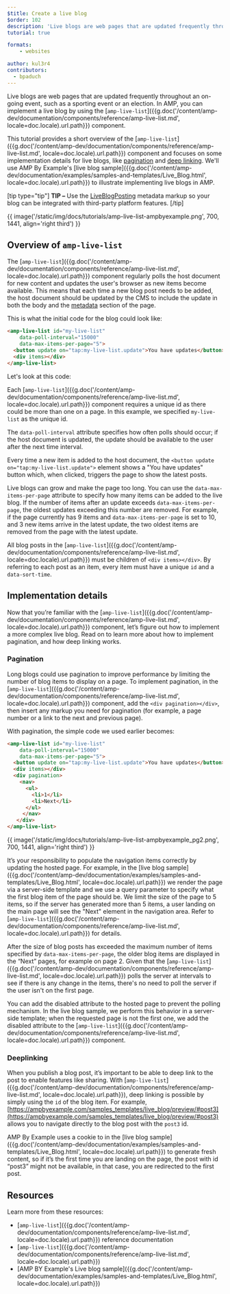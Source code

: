 ```yaml
---
$title: Create a live blog
$order: 102
description: 'Live blogs are web pages that are updated frequently throughout an on-going event, such as a sporting event or an election. In AMP, you can implement a live blog by using ...'
tutorial: true

formats:
    - websites

author: kul3r4
contributors:
  - bpaduch
---
```


Live blogs are web pages that are updated frequently throughout an on-going event, such as a sporting event or an election. In AMP, you can implement a live blog by using the [`amp-live-list`]({{g.doc('/content/amp-dev/documentation/components/reference/amp-live-list.md', locale=doc.locale).url.path}}) component.

This tutorial provides a short overview of the [`amp-live-list`]({{g.doc('/content/amp-dev/documentation/components/reference/amp-live-list.md', locale=doc.locale).url.path}}) component and focuses on some implementation details for live blogs, like [pagination](#pagination) and [deep linking](#deeplinking). We'll use AMP By Example's [live blog sample]({{g.doc('/content/amp-dev/documentation/examples/samples-and-templates/Live_Blog.html', locale=doc.locale).url.path}}) to illustrate implementing live blogs in AMP.

[tip type="tip"]
**TIP –** Use the [LiveBlogPosting](http://schema.org/LiveBlogPosting) metadata markup so your blog can be integrated with third-party platform features.
[/tip]

{{ image('/static/img/docs/tutorials/amp-live-list-ampbyexample.png', 700, 1441, align='right third') }}

## Overview of `amp-live-list`

The [`amp-live-list`]({{g.doc('/content/amp-dev/documentation/components/reference/amp-live-list.md', locale=doc.locale).url.path}}) component regularly polls the host document for new content and updates the user's browser as new items become available. This means that each time a new blog post needs to be added, the host document should be updated by the CMS to include the update in both the body and the [metadata](https://ampbyexample.com/samples_templates/live_blog/#metadata) section of the page.

This is what the initial code for the blog could look like:

```html
<amp-live-list id="my-live-list"
    data-poll-interval="15000"
    data-max-items-per-page="5">
  <button update on="tap:my-live-list.update">You have updates</button>
  <div items></div>
</amp-live-list>
```

Let's look at this code:

Each [`amp-live-list`]({{g.doc('/content/amp-dev/documentation/components/reference/amp-live-list.md', locale=doc.locale).url.path}}) component requires a unique id as there could be more than one on a page.  In this example, we specified `my-live-list` as the unique id.

The `data-poll-interval` attribute specifies how often polls should occur; if the host document is updated, the update should be available to the user after the next time interval.

Every time a new item is added to the host document, the `<button update on="tap:my-live-list.update">` element shows a "You have updates" button which, when clicked, triggers the page to show the latest posts.

Live blogs can grow and make the page too long. You can use the `data-max-items-per-page` attribute to specify how many items can be added to the live blog. If the number of items after an update exceeds `data-max-items-per-page`, the oldest updates exceeding this number are removed. For example, if the page currently has 9 items and `data-max-items-per-page` is set to 10, and 3 new items arrive in the latest update, the two oldest items are removed from the page with the latest update.

All blog posts in the [`amp-live-list`]({{g.doc('/content/amp-dev/documentation/components/reference/amp-live-list.md', locale=doc.locale).url.path}}) must be children of `<div items></div>`. By referring to each post as an item, every item must have a unique `id` and a `data-sort-time`.

## Implementation details

Now that you’re familiar with the [`amp-live-list`]({{g.doc('/content/amp-dev/documentation/components/reference/amp-live-list.md', locale=doc.locale).url.path}}) component, let’s figure out how to implement a more complex live blog. Read on to learn more about how to implement pagination, and how deep linking works.

### Pagination

Long blogs could use pagination to improve performance by limiting the number of blog items to display on a page. To implement pagination, in the [`amp-live-list`]({{g.doc('/content/amp-dev/documentation/components/reference/amp-live-list.md', locale=doc.locale).url.path}}) component, add the `<div pagination></div>`, then insert any markup you need for pagination (for example, a page number or a link to the next and previous page).

With pagination, the simple code we used earlier becomes:

```html
<amp-live-list id="my-live-list"
    data-poll-interval="15000"
    data-max-items-per-page="5">
  <button update on="tap:my-live-list.update">You have updates</button>
  <div items></div>
  <div pagination>
    <nav>
      <ul>
        <li>1</li>
        <li>Next</li>
      </ul>
     </nav>
   </div>
</amp-live-list>
```

{{ image('/static/img/docs/tutorials/amp-live-list-ampbyexample_pg2.png', 700, 1441, align='right third') }}

It’s your responsibility to populate the navigation items correctly by updating the hosted page. For example, in the [live blog sample]({{g.doc('/content/amp-dev/documentation/examples/samples-and-templates/Live_Blog.html', locale=doc.locale).url.path}}) we render the page via a server-side template and we use a query parameter to specify what the first blog item of the page should be. We limit the size of the page to 5 items, so if the server has generated more than 5 items, a user landing on the main page will see the "Next" element in the navigation area. Refer to [`amp-live-list`]({{g.doc('/content/amp-dev/documentation/components/reference/amp-live-list.md', locale=doc.locale).url.path}}) for details.

After the size of blog posts has exceeded the maximum number of items specified by `data-max-items-per-page`, the older blog items are displayed in the “Next” pages, for example on page 2. Given that the [`amp-live-list`]({{g.doc('/content/amp-dev/documentation/components/reference/amp-live-list.md', locale=doc.locale).url.path}}) polls the server at intervals to see if there is any change in the items, there's no need to poll the server if the user isn't on the first page.

You can add the disabled attribute to  the hosted page to prevent the polling mechanism. In the live blog sample, we perform this behavior in  a server-side template; when the requested page is not the first one, we add the disabled attribute to the [`amp-live-list`]({{g.doc('/content/amp-dev/documentation/components/reference/amp-live-list.md', locale=doc.locale).url.path}}) component.

### Deeplinking

When you publish a blog post, it’s important to be able to deep link to the post to enable features like sharing. With [`amp-live-list`]({{g.doc('/content/amp-dev/documentation/components/reference/amp-live-list.md', locale=doc.locale).url.path}}), deep linking is possible by simply using the `id` of the blog item. For example, [https://ampbyexample.com/samples_templates/live_blog/preview/#post3](https://ampbyexample.com/samples_templates/live_blog/preview/#post3) allows you to navigate directly to the blog post with the `post3` id.

AMP By Example uses a cookie to in the [live blog sample]({{g.doc('/content/amp-dev/documentation/examples/samples-and-templates/Live_Blog.html', locale=doc.locale).url.path}}) to generate fresh content, so if it’s the first time you are landing on the page, the post with id “post3” might not be available, in that case, you are redirected to the first post.

## Resources

Learn more from these resources:

- [`amp-live-list`]({{g.doc('/content/amp-dev/documentation/components/reference/amp-live-list.md', locale=doc.locale).url.path}}) reference documentation
- [`amp-live-list`]({{g.doc('/content/amp-dev/documentation/components/reference/amp-live-list.md', locale=doc.locale).url.path}})
- [AMP BY Example's Live blog sample]({{g.doc('/content/amp-dev/documentation/examples/samples-and-templates/Live_Blog.html', locale=doc.locale).url.path}})
